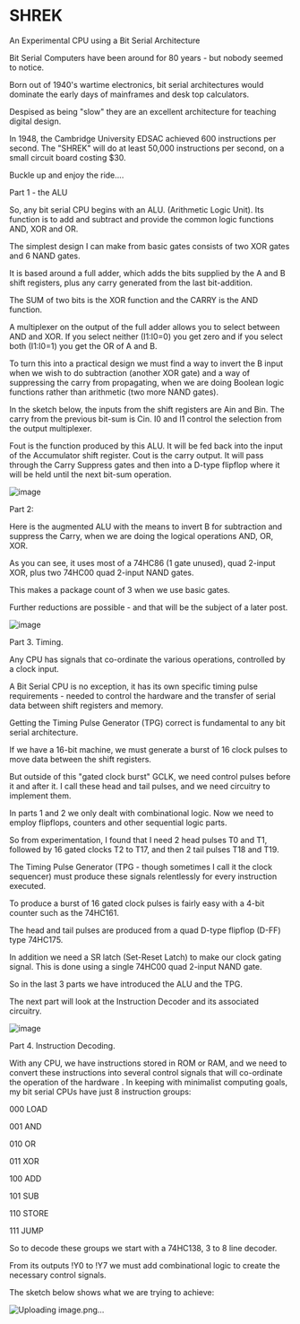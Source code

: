 # SHREK
An Experimental CPU using a Bit Serial Architecture

Bit Serial Computers have been around for 80 years - but nobody seemed to notice.

Born out of 1940's wartime electronics, bit serial architectures would dominate the early days of mainframes and desk top calculators.

Despised as being "slow" they are an excellent architecture for teaching digital design.

In 1948, the Cambridge University EDSAC achieved 600 instructions per second. The "SHREK" will do at least 50,000 instructions per second, on a small circuit board costing $30.

Buckle up and enjoy the ride....

Part 1 - the ALU

So, any bit serial CPU begins with an ALU. (Arithmetic Logic Unit). Its function is to add and subtract and provide the common logic functions AND, XOR and OR.

The simplest design I can make from basic gates consists of two XOR gates and 6 NAND gates.

It is based around a full adder, which adds the bits supplied by the A and B shift registers, plus any carry generated from the last bit-addition.

The SUM of two bits is the XOR function and the CARRY is the AND function.

A multiplexer on the output of the full adder allows you to select between AND and XOR. If you select neither (I1:I0=0) you get zero and if you select both (I1:I0=1) you get the OR of A and B.

To turn this into a practical design we must find a way to invert the B input when we wish to do subtraction (another XOR gate) and a way of suppressing the carry from propagating, when we are doing Boolean logic functions rather than arithmetic (two more NAND gates).

In the sketch below, the inputs from the shift registers are Ain and Bin. The carry from the previous bit-sum is Cin. 
I0 and I1 control the selection from the output multiplexer.

Fout is the function produced by this ALU. It will be fed back into the input of the Accumulator shift register.
Cout is the carry output.  It will pass through the Carry Suppress gates and then into a D-type flipflop where it will be held until the next bit-sum operation.

![image](https://github.com/user-attachments/assets/f0b16c7c-96f8-4e50-bd40-2e3ff0cb1d48)

Part 2:

Here is the augmented ALU with the means to invert B for subtraction and suppress the Carry, when we are doing the logical operations AND, OR, XOR.

As you can see, it uses most of a 74HC86 (1 gate unused), quad 2-input XOR, plus two 74HC00 quad 2-input NAND gates.

This makes a package count of 3 when we use basic gates.

Further reductions are possible - and that will be the subject of a later post.

![image](https://github.com/user-attachments/assets/e130fa44-8b48-4507-b1be-37911d8bf257)

Part 3. Timing.

Any CPU has signals that co-ordinate the various operations, controlled by a clock input.

A Bit Serial CPU is no exception, it has its own specific timing pulse requirements - needed to control the hardware and the transfer of serial data between shift registers and memory.

Getting the Timing Pulse Generator (TPG) correct is fundamental to any bit serial architecture.

If we have a 16-bit machine, we must generate a burst of 16 clock pulses to move data between the shift registers.

But outside of this "gated clock burst" GCLK, we need control pulses before it and after it. I call these head and tail pulses, and we need circuitry to implement them.

In parts 1 and 2 we only dealt with combinational logic. Now we need to employ flipflops, counters and other sequential logic parts.

So from experimentation, I found that I need 2 head pulses T0 and T1, followed by 16 gated clocks T2 to T17, and then 2 tail pulses T18 and T19.

The Timing Pulse Generator (TPG - though sometimes I call it the clock sequencer) must produce these signals relentlessly for every instruction executed.

To produce a burst of 16 gated clock pulses is fairly easy with a 4-bit counter such as the 74HC161.

The head and tail pulses are produced from a quad D-type flipflop (D-FF) type 74HC175.

In addition we need a SR latch (Set-Reset Latch) to make our clock gating signal. This is done using a single 74HC00 quad 2-input NAND gate.

So in the last 3 parts we have introduced the ALU and the TPG.

The next part will look at the Instruction Decoder and its associated circuitry.

![image](https://github.com/user-attachments/assets/6a0faace-34f5-44a8-aa10-8c763acc226e)

Part 4. Instruction Decoding.

With any CPU, we have instructions stored in ROM or RAM, and we need to convert these instructions into several control signals that will co-ordinate the operation of the hardware
.
In keeping with minimalist computing goals, my bit serial CPUs have just 8 instruction groups:

000 LOAD

001 AND

010 OR

011 XOR

100 ADD

101 SUB

110 STORE

111 JUMP

So to decode these groups we start with a 74HC138, 3 to 8 line decoder.

From its outputs !Y0 to !Y7 we must add combinational logic to create the necessary control signals.

The sketch below shows what we are trying to achieve:

![Uploading image.png…]()






